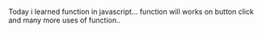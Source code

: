 Today i learned function in javascript...
function will works on button click and many more uses of function..
